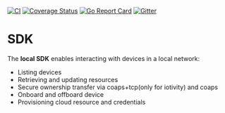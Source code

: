 [![CI](https://github.com/plgd-dev/sdk/workflows/CI/badge.svg)](https://github.com/plgd-dev/sdk/actions?query=workflow%3ACI)
[![Coverage Status](https://codecov.io/gh/plgd-dev/sdk/branch/master/graph/badge.svg)](https://codecov.io/gh/plgd-dev/sdk)
[![Go Report Card](https://goreportcard.com/badge/plgd-dev/sdk)](https://goreportcard.com/report/plgd-dev/sdk)
[![Gitter](https://badges.gitter.im/ocfcloud/Lobby.svg)](https://gitter.im/ocfcloud/Lobby?utm_source=badge&utm_medium=badge&utm_campaign=pr-badge)

# SDK

The **local SDK** enables interacting with devices in a local network:
- Listing devices 
- Retrieving and updating resources
- Secure ownership transfer via coaps+tcp(only for iotivity) and coaps
- Onboard and offboard device
- Provisioning cloud resource and credentials
